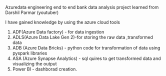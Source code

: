 Azuredata engineering end to end bank data analysis project learned from Darshil Parmar (youtuber)

I have gained knowledge by using the azure cloud tools

1. ADF(Azure Data factory) - for data ingestion
2. ADLS(Azure Data Lake Gen 2)-for storing the raw data ,transformed data
3. ADB (Azure Data Bricks) - python code for transformation of data using pyspark libraries
4. ASA (Azure Synapse Analytics) - sql quires to get transformed data and visualizing the output
5. Power BI - dashborad creation.
